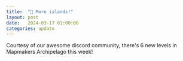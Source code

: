 ```yaml
---
title:  "🧭 More islands!"
layout: post
date:   2024-03-17 01:00:00
categories: update
---
```


Courtesy of our awesome discord community, there's 6 new levels in Mapmakers Archipelago this week!

